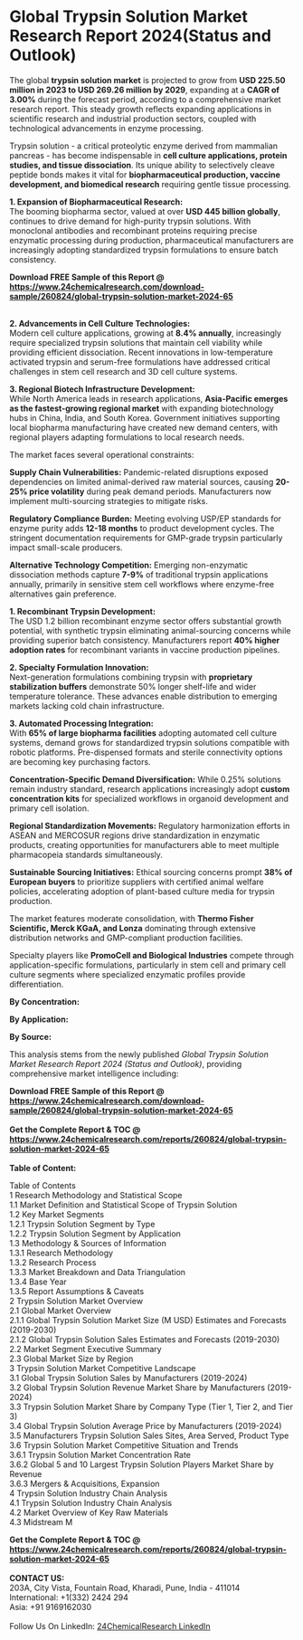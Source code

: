 <h1>Global Trypsin Solution Market Research Report 2024(Status and Outlook)</h1><p>The global <strong>trypsin solution market</strong> is projected to grow from <strong>USD 225.50 million in 2023 to USD 269.26 million by 2029</strong>, expanding at a <strong>CAGR of 3.00%</strong> during the forecast period, according to a comprehensive market research report. This steady growth reflects expanding applications in scientific research and industrial production sectors, coupled with technological advancements in enzyme processing.</p><p>Trypsin solution - a critical proteolytic enzyme derived from mammalian pancreas - has become indispensable in <strong>cell culture applications, protein studies, and tissue dissociation</strong>. Its unique ability to selectively cleave peptide bonds makes it vital for <strong>biopharmaceutical production, vaccine development, and biomedical research</strong> requiring gentle tissue processing.</p><p><strong>1. Expansion of Biopharmaceutical Research:</strong><br>
The booming biopharma sector, valued at over <strong>USD 445 billion globally</strong>, continues to drive demand for high-purity trypsin solutions. With monoclonal antibodies and recombinant proteins requiring precise enzymatic processing during production, pharmaceutical manufacturers are increasingly adopting standardized trypsin formulations to ensure batch consistency.</p><div><b>Download FREE Sample of this Report @ 
            <a href="https://www.24chemicalresearch.com/download-sample/260824/global-trypsin-solution-market-2024-65">
            https://www.24chemicalresearch.com/download-sample/260824/global-trypsin-solution-market-2024-65</a></b></div><br><p><strong>2. Advancements in Cell Culture Technologies:</strong><br>
Modern cell culture applications, growing at <strong>8.4% annually</strong>, increasingly require specialized trypsin solutions that maintain cell viability while providing efficient dissociation. Recent innovations in low-temperature activated trypsin and serum-free formulations have addressed critical challenges in stem cell research and 3D cell culture systems.</p><p><strong>3. Regional Biotech Infrastructure Development:</strong><br>
While North America leads in research applications, <strong>Asia-Pacific emerges as the fastest-growing regional market</strong> with expanding biotechnology hubs in China, India, and South Korea. Government initiatives supporting local biopharma manufacturing have created new demand centers, with regional players adapting formulations to local research needs.</p><p>The market faces several operational constraints:</p><p><strong>Supply Chain Vulnerabilities:</strong> Pandemic-related disruptions exposed dependencies on limited animal-derived raw material sources, causing <strong>20-25% price volatility</strong> during peak demand periods. Manufacturers now implement multi-sourcing strategies to mitigate risks.</p><p><strong>Regulatory Compliance Burden:</strong> Meeting evolving USP/EP standards for enzyme purity adds <strong>12-18 months</strong> to product development cycles. The stringent documentation requirements for GMP-grade trypsin particularly impact small-scale producers.</p><p><strong>Alternative Technology Competition:</strong> Emerging non-enzymatic dissociation methods capture <strong>7-9%</strong> of traditional trypsin applications annually, primarily in sensitive stem cell workflows where enzyme-free alternatives gain preference.</p><p><strong>1. Recombinant Trypsin Development:</strong><br>
The USD 1.2 billion recombinant enzyme sector offers substantial growth potential, with synthetic trypsin eliminating animal-sourcing concerns while providing superior batch consistency. Manufacturers report <strong>40% higher adoption rates</strong> for recombinant variants in vaccine production pipelines.</p><p><strong>2. Specialty Formulation Innovation:</strong><br>
Next-generation formulations combining trypsin with <strong>proprietary stabilization buffers</strong> demonstrate 50% longer shelf-life and wider temperature tolerance. These advances enable distribution to emerging markets lacking cold chain infrastructure.</p><p><strong>3. Automated Processing Integration:</strong><br>
With <strong>65% of large biopharma facilities</strong> adopting automated cell culture systems, demand grows for standardized trypsin solutions compatible with robotic platforms. Pre-dispensed formats and sterile connectivity options are becoming key purchasing factors.</p><p><strong>Concentration-Specific Demand Diversification:</strong> While 0.25% solutions remain industry standard, research applications increasingly adopt <strong>custom concentration kits</strong> for specialized workflows in organoid development and primary cell isolation.</p><p><strong>Regional Standardization Movements:</strong> Regulatory harmonization efforts in ASEAN and MERCOSUR regions drive standardization in enzymatic products, creating opportunities for manufacturers able to meet multiple pharmacopeia standards simultaneously.</p><p><strong>Sustainable Sourcing Initiatives:</strong> Ethical sourcing concerns prompt <strong>38% of European buyers</strong> to prioritize suppliers with certified animal welfare policies, accelerating adoption of plant-based culture media for trypsin production.</p><p>The market features moderate consolidation, with <strong>Thermo Fisher Scientific, Merck KGaA, and Lonza</strong> dominating through extensive distribution networks and GMP-compliant production facilities.</p><p>

</p><p>Specialty players like <strong>PromoCell and Biological Industries</strong> compete through application-specific formulations, particularly in stem cell and primary cell culture segments where specialized enzymatic profiles provide differentiation.</p><p><strong>By Concentration:</strong></p><p><strong>By Application:</strong></p><p><strong>By Source:</strong></p><p>This analysis stems from the newly published <em>Global Trypsin Solution Market Research Report 2024 (Status and Outlook)</em>, providing comprehensive market intelligence including:</p><div><b>Download FREE Sample of this Report @ 
            <a href="https://www.24chemicalresearch.com/download-sample/260824/global-trypsin-solution-market-2024-65">
            https://www.24chemicalresearch.com/download-sample/260824/global-trypsin-solution-market-2024-65</a></b></div><br><div><b>Get the Complete Report & TOC @ 
            <a href="https://www.24chemicalresearch.com/reports/260824/global-trypsin-solution-market-2024-65">
            https://www.24chemicalresearch.com/reports/260824/global-trypsin-solution-market-2024-65</a></b></div><br>
            <b>Table of Content:</b><p>Table of Contents<br />
1 Research Methodology and Statistical Scope<br />
1.1 Market Definition and Statistical Scope of Trypsin Solution<br />
1.2 Key Market Segments<br />
1.2.1 Trypsin Solution Segment by Type<br />
1.2.2 Trypsin Solution Segment by Application<br />
1.3 Methodology & Sources of Information<br />
1.3.1 Research Methodology<br />
1.3.2 Research Process<br />
1.3.3 Market Breakdown and Data Triangulation<br />
1.3.4 Base Year<br />
1.3.5 Report Assumptions & Caveats<br />
2 Trypsin Solution Market Overview<br />
2.1 Global Market Overview<br />
2.1.1 Global Trypsin Solution Market Size (M USD) Estimates and Forecasts (2019-2030)<br />
2.1.2 Global Trypsin Solution Sales Estimates and Forecasts (2019-2030)<br />
2.2 Market Segment Executive Summary<br />
2.3 Global Market Size by Region<br />
3 Trypsin Solution Market Competitive Landscape<br />
3.1 Global Trypsin Solution Sales by Manufacturers (2019-2024)<br />
3.2 Global Trypsin Solution Revenue Market Share by Manufacturers (2019-2024)<br />
3.3 Trypsin Solution Market Share by Company Type (Tier 1, Tier 2, and Tier 3)<br />
3.4 Global Trypsin Solution Average Price by Manufacturers (2019-2024)<br />
3.5 Manufacturers Trypsin Solution Sales Sites, Area Served, Product Type<br />
3.6 Trypsin Solution Market Competitive Situation and Trends<br />
3.6.1 Trypsin Solution Market Concentration Rate<br />
3.6.2 Global 5 and 10 Largest Trypsin Solution Players Market Share by Revenue<br />
3.6.3 Mergers & Acquisitions, Expansion<br />
4 Trypsin Solution Industry Chain Analysis<br />
4.1 Trypsin Solution Industry Chain Analysis<br />
4.2 Market Overview of Key Raw Materials<br />
4.3 Midstream M</p><div><b>Get the Complete Report & TOC @ 
            <a href="https://www.24chemicalresearch.com/reports/260824/global-trypsin-solution-market-2024-65">
            https://www.24chemicalresearch.com/reports/260824/global-trypsin-solution-market-2024-65</a></b></div><br><b>CONTACT US:</b><br>
            203A, City Vista, Fountain Road, Kharadi, Pune, India - 411014<br>
            International: +1(332) 2424 294<br>
            Asia: +91 9169162030 <br><br>
            Follow Us On LinkedIn: <a href="https://www.linkedin.com/company/24chemicalresearch/">24ChemicalResearch LinkedIn</a>